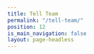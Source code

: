 ```yaml
---
title: Tell Team
permalink: "/tell-team/"
position: 12
is_main_navigation: false
layout: page-headless
---
```


